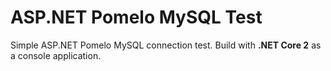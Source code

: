 # ASP.NET Pomelo MySQL Test
Simple ASP.NET Pomelo MySQL connection test. Build with **.NET Core 2** as a console application.

